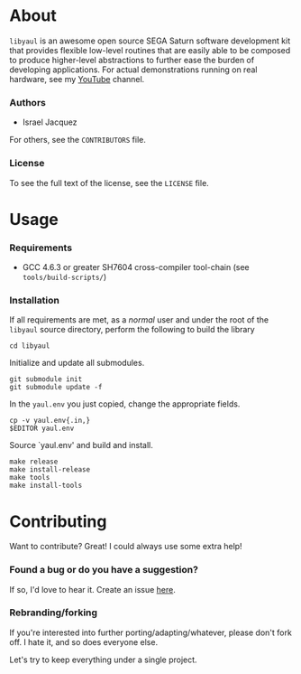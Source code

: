 About
=====
  `libyaul` is an awesome open source SEGA Saturn software development kit that provides flexible low-level routines that are easily able to be composed to produce higher-level abstractions to further ease the burden of developing applications. For actual demonstrations running on real hardware, see my [YouTube][2] channel.

### Authors
 * Israel Jacquez

 For others, see the `CONTRIBUTORS` file.

### License
  To see the full text of the license, see the `LICENSE` file.

Usage
=====

### Requirements
 - GCC 4.6.3 or greater SH7604 cross-compiler tool-chain (see `tools/build-scripts/`)

### Installation
  If all requirements are met, as a _normal_ user and under the root of the `libyaul` source directory, perform the following to build the library

    cd libyaul

Initialize and update all submodules.

    git submodule init
    git submodule update -f

In the `yaul.env` you just copied, change the appropriate fields.

    cp -v yaul.env{.in,}
    $EDITOR yaul.env

Source `yaul.env' and build and install.

    make release
    make install-release
    make tools
    make install-tools

Contributing
============

Want to contribute? Great! I could always use some extra help!

### Found a bug or do you have a suggestion?

If so, I'd love to hear it. Create an issue [here][1].

### Rebranding/forking

If you're interested into further porting/adapting/whatever, please don't fork off. I hate it, and so does everyone else.

Let's try to keep everything under a single project.

[1]: https://github.com/ijacquez/libyaul/issues
[2]: http://www.youtube.com/mrkotfw
